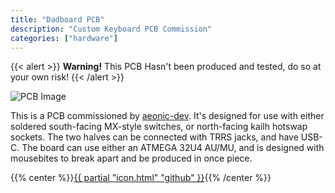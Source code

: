 ```yaml
---
title: "Dadboard PCB"
description: "Custom Keyboard PCB Commission"
categories: ["hardware"]
---
```

{{< alert >}}
**Warning!** This PCB Hasn't been produced and tested, do so at your own risk!
{{< /alert >}}

![PCB Image](dadboard.png)

This is a PCB commissioned by [aeonic-dev](https://github.com/aeonic-dev "Aeonic's GitHub"). It's designed for use with either soldered south-facing MX-style switches, or north-facing kailh hotswap sockets. The two halves can be connected with TRRS jacks, and have USB-C. The board can use either an ATMEGA 32U4 AU/MU, and is designed with mousebites to break apart and be produced in once piece.

{{% center %}}[{{ partial "icon.html" "github" }}](https://github.com/lfgberg/dadboard-pcb "Dadboard GitHub Repo"){{% /center %}}